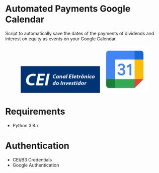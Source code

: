 # Automated Payments Google Calendar
Script to automatically save the dates of the payments of dividends and interest on equity as events on your Google Calendar.

<p align="middle">
<img src="https://github.com/paulooctavio/dividends-calendar/blob/main/images/cei.png">
<img src="https://github.com/paulooctavio/dividends-calendar/blob/main/images/google_calendar.png" width="150" height="150">
</p>

# Requirements
 - Python 3.8.x
  
# Authentication
 - CEI/B3 Credentials
 - Google Authentication
